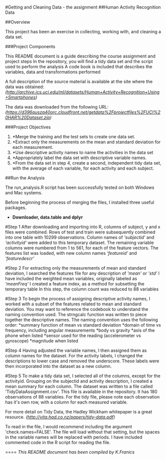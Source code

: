 #Getting and Cleaning Data - the assignment
##Human Activity Recognition Data

##Overview

This project has been an exercise in collecting, working with, and cleaning a data set.

###Project Components

This README document is a guide describing the course assignment and project steps
In the repository, you will find a tidy data set and the script used to perform the analysis
A code book is included that describes the variables, data and transformations performed


A full description of the source material is available at the site where the data was obtained: 
*(http://archive.ics.uci.edu/ml/datasets/Human+Activity+Recognition+Using+Smartphones)*

The data was downloaded from the following URL:
*(https://d396qusza40orc.cloudfront.net/getdata%2Fprojectfiles%2FUCI%20HAR%20Dataset.zip)*

###Project Objectives

   1. *Merge the training and the test sets to create one data set.     
   2. *Extract only the measurements on the mean and standard deviation for each measurement. 
   3. *Use descriptive activity names to name the activities in the data set
   4. *Appropriately label the data set with descriptive variable names.    
   5. *From the data set in step 4, create a second, independent tidy data set, 
       with the average of each variable, for each activity and each subject.

##Run the Analysis

The run_analysis.R script has been successfully tested on both Windows and Mac systems.   

Before beginning the process of merging the files, I installed three useful packages.
* **Downloader, data.table and dplyr**

#Step 1
After downloading and importing into R, columns of subject, y and x files were combined.
Rows of test and train were subsequently combined into one table with 10299 observations.
Column names of *'subjectid'* and *'activityid'* were added to this temporary dataset.
The remaining variable columns were numbered from 1 to 561, for each of the feature vectors.
The features list was loaded, with new column names *'featureid'* and *'featuredescr'*

#Step 2
For extracting only the measurements of mean and standard deviation,
I searched the features file for any description of *'mean'* or *'std'*
I have included the weighted mean variables, originally labeled as *'meanFreq'* 
I created a feature index, as a method for subsetting the temporary table
In this step, the column count was reduced to 88 variables

#Step 3
To begin the process of assigning descriptive activity names,
I worked with a subset of the features related to mean and standard deviation.
You may want to reference the codebook to understand the naming convention used.
The strngcalc function was written to piece together the descriptive names.
The naming convention uses the following order:
      *summary function of mean vs standard deviation
      *domain of time vs frequency, including angular measurements
      *body vs gravity 
      *axis of the phone when listed
      *sensor used for the reading (accelerometer vs gyroscope)
      *magnitude when listed 

#Step 4
Having adjusted the variable names, I then assigned them as column names for the dataset.
For the activity labels, I changed the descriptions to lower case and removed the underscore.
These labels were then incorporated into the dataset as a new column.

#Step 5
To make a tidy data set, I selected all of the columns, except for the activityid.
Grouping on the subjectid and activity description, I created a mean summary for each column. 
The dataset was written to a file called 'TidyDataAssignment.csv'. 
This file is available in the repository. It has 180 observations of 88 variables.
For the tidy file, please note each observation has it's own row, with a column for each measured variable.

For more detail on Tidy Data, the Hadley Wickham whitepaper is a great resource.
*(http://vita.had.co.nz/papers/tidy-data.pdf)*



To read in the file, I would recommend including the argument 'check.names=FALSE'.
The file will load without that setting, but the spaces in the variable names will
be replaced with periods.  I have included commented code in the R script for reading the file.
      


====
*This README document has been compiled by K.Franics*